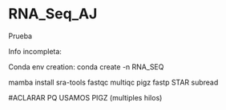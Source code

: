# RNA_Seq_AJ
Prueba

Info incompleta:

Conda env creation:
conda create -n RNA_SEQ

mamba install sra-tools fastqc multiqc pigz fastp STAR subread


#ACLARAR PQ USAMOS PIGZ (multiples hilos)

